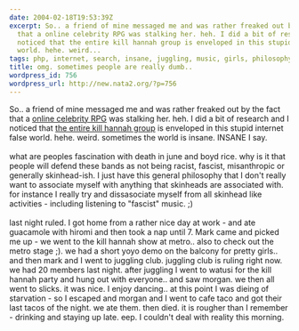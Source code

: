 ```yaml
---
date: 2004-02-18T19:53:39Z
excerpt: So.. a friend of mine messaged me and was rather freaked out by the fact
  that a online celebrity RPG was stalking her. heh. I did a bit of research and I
  noticed that the entire kill hannah group is enveloped in this stupid internet false
  world. hehe. weird...
tags: php, internet, search, insane, juggling, music, girls, philosophy, kungfu, hiromi
title: omg. sometimes people are really dumb..
wordpress_id: 756
wordpress_url: http://new.nata2.org/?p=756
---
```


So.. a friend of mine messaged me and was rather freaked out by the fact that a <a href="http://www.geocities.com/must_be_pop2001/index.html">online celebrity RPG</a> was stalking her. heh. I did a bit of research and I noticed that <a href="http://ironkungfu.com/wiki/index.php/why%20people%20are%20bad">the entire kill hannah group</a> is enveloped in this stupid internet false world. hehe. weird. sometimes the world is insane. INSANE I say.<br/><br/> what are peoples fascination with death in june and boyd rice. why is it that people will defend these bands as not being racist, fascist, misanthropic or generally skinhead-ish. I just have this general philosophy that I don't really want to associate myself with anything that skinheads are associated with. for instance I really try and dissasociate myself from all skinhead like activities - including listening to "fascist" music. ;)<br/><br/>last night ruled. I got home from a rather nice day at work - and ate guacamole with hiromi and then took a nap until 7. Mark came and picked me up - we went to the kill hannah show at metro.. also to check out the metro stage ;). we had a short yoyo demo on the balcony for pretty girls.. and then mark and I went to juggling club. juggling club is ruling right now. we had 20 members last night. after juggling I went to watusi for the kill hannah party and hung out with everyone.. and saw morgan. we then all went to slicks. it was nice. I enjoy dancing.. at this point I was dieing of starvation - so I escaped and morgan and I went to cafe taco and got their last tacos of the night. we ate them. then died. it is rougher than I remember - drinking and staying up late. eep. I couldn't deal with reality this morning. 
